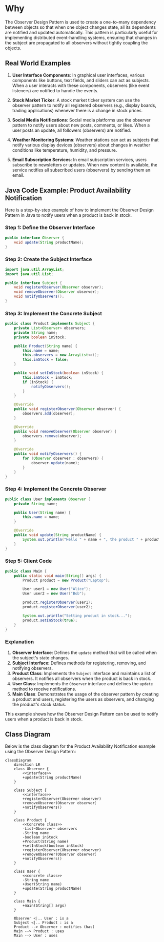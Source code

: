 # Why
The Observer Design Pattern is used to create a one-to-many dependency between objects so that when one object changes state, all its dependents are notified and updated automatically. This pattern is particularly useful for implementing distributed event-handling systems, ensuring that changes in the subject are propagated to all observers without tightly coupling the objects.

## Real World Examples

1. **User Interface Components**: In graphical user interfaces, various components like buttons, text fields, and sliders can act as subjects. When a user interacts with these components, observers (like event listeners) are notified to handle the events.

2. **Stock Market Ticker**: A stock market ticker system can use the observer pattern to notify all registered observers (e.g., display boards, trading applications) whenever there is a change in stock prices.

3. **Social Media Notifications**: Social media platforms use the observer pattern to notify users about new posts, comments, or likes. When a user posts an update, all followers (observers) are notified.

4. **Weather Monitoring Systems**: Weather stations can act as subjects that notify various display devices (observers) about changes in weather conditions like temperature, humidity, and pressure.

5. **Email Subscription Services**: In email subscription services, users subscribe to newsletters or updates. When new content is available, the service notifies all subscribed users (observers) by sending them an email.


## Java Code Example: Product Availability Notification

Here is a step-by-step example of how to implement the Observer Design Pattern in Java to notify users when a product is back in stock.

### Step 1: Define the Observer Interface

```java
public interface Observer {
    void update(String productName);
}
```

### Step 2: Create the Subject Interface

```java
import java.util.ArrayList;
import java.util.List;

public interface Subject {
    void registerObserver(Observer observer);
    void removeObserver(Observer observer);
    void notifyObservers();
}
```

### Step 3: Implement the Concrete Subject

```java
public class Product implements Subject {
    private List<Observer> observers;
    private String name;
    private boolean inStock;

    public Product(String name) {
        this.name = name;
        this.observers = new ArrayList<>();
        this.inStock = false;
    }

    public void setInStock(boolean inStock) {
        this.inStock = inStock;
        if (inStock) {
            notifyObservers();
        }
    }

    @Override
    public void registerObserver(Observer observer) {
        observers.add(observer);
    }

    @Override
    public void removeObserver(Observer observer) {
        observers.remove(observer);
    }

    @Override
    public void notifyObservers() {
        for (Observer observer : observers) {
            observer.update(name);
        }
    }
}
```

### Step 4: Implement the Concrete Observer

```java
public class User implements Observer {
    private String name;

    public User(String name) {
        this.name = name;
    }

    @Override
    public void update(String productName) {
        System.out.println("Hello " + name + ", the product " + productName + " is now back in stock!");
    }
}
```

### Step 5: Client Code

```java
public class Main {
    public static void main(String[] args) {
        Product product = new Product("Laptop");

        User user1 = new User("Alice");
        User user2 = new User("Bob");

        product.registerObserver(user1);
        product.registerObserver(user2);

        System.out.println("Setting product in stock...");
        product.setInStock(true);
    }
}
```

### Explanation

1. **Observer Interface**: Defines the `update` method that will be called when the subject's state changes.
2. **Subject Interface**: Defines methods for registering, removing, and notifying observers.
3. **Product Class**: Implements the `Subject` interface and maintains a list of observers. It notifies all observers when the product is back in stock.
4. **User Class**: Implements the `Observer` interface and defines the `update` method to receive notifications.
5. **Main Class**: Demonstrates the usage of the observer pattern by creating a product and users, registering the users as observers, and changing the product's stock status.

This example shows how the Observer Design Pattern can be used to notify users when a product is back in stock.


## Class Diagram

Below is the class diagram for the Product Availability Notification example using the Observer Design Pattern:

```mermaid
classDiagram
    direction LR
    class Observer {
        <<interface>>
        +update(String productName)
    }

    class Subject {
        <<interface>>
        +registerObserver(Observer observer)
        +removeObserver(Observer observer)
        +notifyObservers()
    }

    class Product {
        <<Concrete class>>
        -List~Observer~ observers
        -String name
        -boolean inStock
        +Product(String name)
        +setInStock(boolean inStock)
        +registerObserver(Observer observer)
        +removeObserver(Observer observer)
        +notifyObservers()
    }

    class User {
        <<concrete class>>
        -String name
        +User(String name)
        +update(String productName)
    }

    class Main {
        +main(String[] args)
    }

    Observer <|.. User : is a
    Subject <|.. Product : is a
    Product --> Observer : notifies (has)
    Main --> Product : uses
    Main --> User : uses
```
